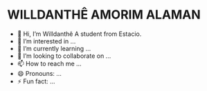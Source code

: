 # WILLDANTHÊ AMORIM ALAMAN

- 👋 Hi, I’m Willdanthê A student from Estacio.
- 👀 I’m interested in ...
- 🌱 I’m currently learning ...
- 💞️ I’m looking to collaborate on ...
- 📫 How to reach me ...
- 😄 Pronouns: ...
- ⚡ Fun fact: ...

<!---
Zephaux/Zephaux is a ✨ special ✨ repository because its `README.md` (this file) appears on your GitHub profile.
You can click the Preview link to take a look at your changes.
--->

